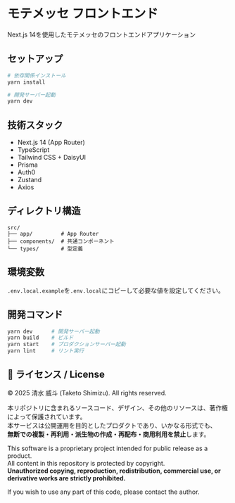 # モテメッセ フロントエンド

Next.js 14を使用したモテメッセのフロントエンドアプリケーション

## セットアップ

```bash
# 依存関係インストール
yarn install

# 開発サーバー起動
yarn dev
```

## 技術スタック

- Next.js 14 (App Router)
- TypeScript
- Tailwind CSS + DaisyUI
- Prisma
- Auth0
- Zustand
- Axios

## ディレクトリ構造

```
src/
├── app/         # App Router
├── components/  # 共通コンポーネント
└── types/       # 型定義
```

## 環境変数

`.env.local.example`を`.env.local`にコピーして必要な値を設定してください。

## 開発コマンド

```bash
yarn dev      # 開発サーバー起動
yarn build    # ビルド
yarn start    # プロダクションサーバー起動
yarn lint     # リント実行
```

## 📄 ライセンス / License

© 2025 清水 威斗 (Taketo Shimizu). All rights reserved.

本リポジトリに含まれるソースコード、デザイン、その他のリソースは、著作権によって保護されています。  
本サービスは公開運用を目的としたプロダクトであり、いかなる形式でも、  
**無断での複製・再利用・派生物の作成・再配布・商用利用を禁止**します。

This software is a proprietary project intended for public release as a product.  
All content in this repository is protected by copyright.  
**Unauthorized copying, reproduction, redistribution, commercial use, or derivative works are strictly prohibited.**

If you wish to use any part of this code, please contact the author.

